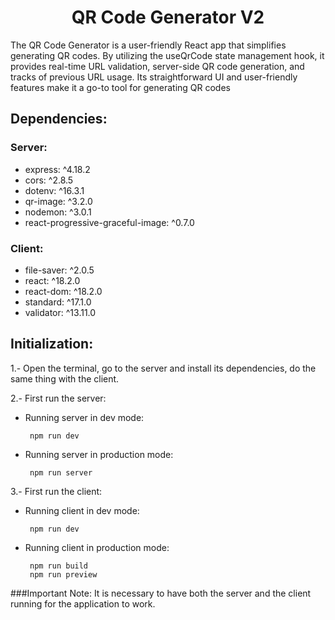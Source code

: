 <h1 align="center">QR Code Generator V2</h1>
The QR Code Generator is a user-friendly React app that simplifies generating QR codes. By utilizing the useQrCode state management hook, it provides real-time URL validation, server-side QR code generation, and tracks of previous URL usage. Its straightforward UI and user-friendly features make it a go-to tool for generating QR codes

## Dependencies:

### Server:
- express: ^4.18.2
- cors: ^2.8.5
- dotenv: ^16.3.1
- qr-image: ^3.2.0
- nodemon: ^3.0.1
- react-progressive-graceful-image: ^0.7.0

### Client:
- file-saver: ^2.0.5
- react: ^18.2.0
- react-dom: ^18.2.0
- standard: ^17.1.0
- validator: ^13.11.0

## Initialization:
1.- Open the terminal, go to the server and install its dependencies, do the same thing with the client.

2.- First run the server:
 - Running server in dev mode:
    ```
     npm run dev
    ```
- Running server in production mode:
    ```
     npm run server
    ```
3.- First run the client:
 - Running client in dev mode:
    ```
     npm run dev
    ```
- Running client in production mode:
    ```
     npm run build
     npm run preview
    ```

###Important Note: 
It is necessary to have both the server and the client running for the application to work.

